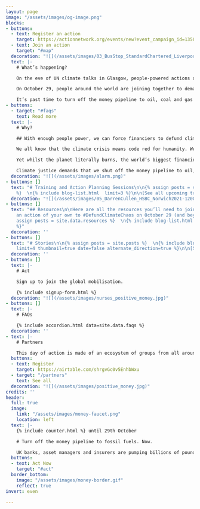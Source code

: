 ```yaml
---
layout: page
image: "/assets/images/og-image.png"
blocks:
- buttons:
  - text: Register an action
    target: https://actionnetwork.org/events/new?event_campaign_id=13583
  - text: Join an action
    target: "#map"
  decoration: "![](/assets/images/03_BusStop_StandardChartered_Liverpool_2021-1024x768.jpeg)"
  text: |-
    # What’s happening?

    On the eve of UN climate talks in Glasgow, people-powered actions and climate justice memorials will make it clear - in location and message alike - at whose doorstep the blame for the loss and damage of climate injustice lies.

    On October 29, people around the world are joining together to demand that bankers, insurers and fund managers **Defund Climate Chaos**.

    It’s past time to turn off the money pipeline to oil, coal and gas companies and start investing in climate justice and a safer future for us all.
- buttons:
  - target: "#faqs"
    text: Read more
  text: |-
    # Why?

    ## With enough people power, we can force financiers to defund climate chaos. Join us.

    We all know that the climate crisis means code red for humanity. We see its raging fires, floods and storms around us every day now.

    Yet whilst the planet literally burns, the world’s biggest financiers keep pouring billions of pounds each year into fuelling the fire. They are failing us all.

    Climate justice demands that we shut off the money pipeline to oil, coal and gas immediately.
  decoration: "![](/assets/images/alarm.png)"
- buttons: []
  text: "# Training and Action Planning Sessions\n\n{% assign posts = site.trainings
    %}  \n{% include blog-list.html  limit=3 %}\n\n[See all upcoming trainings...](/trainings)"
  decoration: "![](/assets/images/05_DarrenCullen_HSBC_Norwich2021-1200.jpg)"
- buttons: []
  text: "## Resources\n\nHere are all the resources you’ll need to join or organise
    an action of your own to #DefundClimateChaos on October 29 (and beyond!):\n\n{%
    assign posts = site.data.resources %}  \n{% include blog-list.html date=false
    %}"
  decoration: ''
- buttons: []
  text: "# Stories\n\n{% assign posts = site.posts %}  \n{% include blog-list.html
    limit=4 thumbnail=true date=false alternate_direction=true %}\n\n[See all stories...](/news)"
  decoration: ''
- buttons: []
  text: |-
    # Act

    Sign up to join the global mobilisation.

    {% include signup-form.html %}
  decoration: "![](/assets/images/nurses_positive_money.jpg)"
- buttons: []
  text: |-
    # FAQs

    {% include accordion.html data=site.data.faqs %}
  decoration: ''
- text: |-
    # Partners

    This day of action is made of an ecosystem of groups from all around the UK.
  buttons:
  - text: Register
    target: https://airtable.com/shrgvGc0v5EnhbWxu
  - target: "/partners"
    text: See all
  decoration: "![](/assets/images/positive_money.jpg)"
credits: ''
header:
  full: true
  image:
    link: "/assets/images/money-faucet.png"
    location: left
  text: |-
    {% include counter.html %} until 29th October

    # Turn off the money pipeline to fossil fuels. Now.

    UK banks, asset managers and insurers are pumping billions of pounds into fossil fuels that worsen the climate crisis. Ahead of the UN climate talks, on October 29th groups around the world and UK are rising up to demand that that the UK government and corporations **#DefundClimateChaos**.
  buttons:
  - text: Act Now
    target: "#act"
  border_bottom:
    image: "/assets/images/money-border.gif"
    reflect: true
invert: even

---
```

